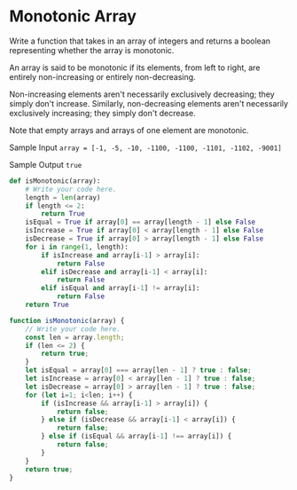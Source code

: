 # Monotonic Array

  Write a function that takes in an array of integers and returns a boolean
  representing whether the array is monotonic.
  
  An array is said to be monotonic if its elements, from left to right, are
  entirely non-increasing or entirely non-decreasing.
  
  Non-increasing elements aren't necessarily exclusively decreasing; they simply
  don't increase. Similarly, non-decreasing elements aren't necessarily
  exclusively increasing; they simply don't decrease.
  
  Note that empty arrays and arrays of one element are monotonic.
  
  Sample Input
  ```array = [-1, -5, -10, -1100, -1100, -1101, -1102, -9001]```
  
  Sample Output
  ```true```
  
```python
def isMonotonic(array):
	# Write your code here.
	length = len(array)
	if length <= 2:
		return True
	isEqual = True if array[0] == array[length - 1] else False
	isIncrease = True if array[0] < array[length - 1] else False
	isDecrease = True if array[0] > array[length - 1] else False
	for i in range(1, length):
		if isIncrease and array[i-1] > array[i]:
			return False
		elif isDecrease and array[i-1] < array[i]:
			return False
		elif isEqual and array[i-1] != array[i]:
			return False
	return True
```
```javascript
function isMonotonic(array) {
	// Write your code here.
	const len = array.length;
	if (len <= 2) {
		return true;
	}
	let isEqual = array[0] === array[len - 1] ? true : false;
	let isIncrease = array[0] < array[len - 1] ? true : false;
	let isDecrease = array[0] > array[len - 1] ? true : false;
	for (let i=1; i<len; i++) {
		if (isIncrease && array[i-1] > array[i]) {
			return false;
		} else if (isDecrease && array[i-1] < array[i]) {
			return false;
		} else if (isEqual && array[i-1] !== array[i]) {
			return false;
		}
	}
	return true;
}
```
